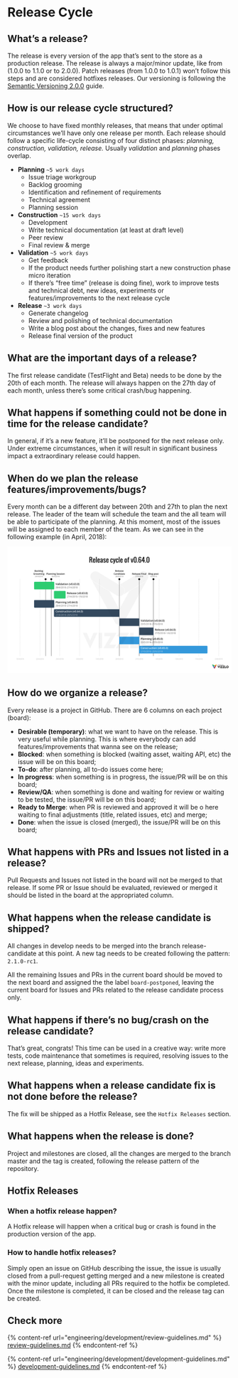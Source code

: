 # Release Cycle

## What’s a release?

The release is every version of the app that’s sent to the store as a production release. The release is always a major/minor update, like from (1.0.0 to 1.1.0 or to 2.0.0). Patch releases (from 1.0.0 to 1.0.1) won’t follow this steps and are considered hotfixes releases. Our versioning is following the [Semantic Versioning 2.0.0](https://semver.org/) guide.

## How is our release cycle structured?

We choose to have fixed monthly releases, that means that under optimal circumstances we’ll have only one release per month. Each release should follow a specific life-cycle consisting of four distinct phases: _planning, construction, validation, release._ Usually _validation_ and _planning_ phases overlap.

* **Planning** `~5 work days`
  * Issue triage workgroup
  * Backlog grooming
  * Identification and refinement of requirements
  * Technical agreement
  * Planning session
* **Construction** `~15 work days`
  * Development
  * Write technical documentation (at least at draft level)
  * Peer review
  * Final review & merge
* **Validation** `~5 work days`
  * Get feedback
  * If the product needs further polishing start a new construction phase micro iteration
  * If there’s “free time” (release is doing fine), work to improve tests and technical debt, new ideas, experiments or features/improvements to the next release cycle
* **Release** `~3 work days`
  * Generate changelog
  * Review and polishing of technical documentation
  * Write a blog post about the changes, fixes and new features
  * Release final version of the product

## What are the important days of a release?

The first release candidate (TestFlight and Beta) needs to be done by the 20th of each month. The release will always happen on the 27th day of each month, unless there’s some critical crash/bug happening.

## What happens if something could not be done in time for the release candidate?

In general, if it’s a new feature, it’ll be postponed for the next release only. Under extreme circumstances, when it will result in significant business impact a extraordinary release could happen.

## When do we plan the release features/improvements/bugs?

Every month can be a different day between 20th and 27th to plan the next release. The leader of the team will schedule the team and the all team will be able to participate of the planning. At this moment, most of the issues will be assigned to each member of the team. As we can see in the following example (in April, 2018):

![chart](<../../.gitbook/assets/release-cycle (1).png>)

## How do we organize a release?

Every release is a project in GitHub. There are 6 columns on each project (board):

* **Desirable (temporary)**: what we want to have on the release. This is very useful while planning. This is where everybody can add features/improvements that wanna see on the release;
* **Blocked**: when something is blocked (waiting asset, waiting API, etc) the issue will be on this board;
* **To-do**: after planning, all to-do issues come here;
* **In progress**: when something is in progress, the issue/PR will be on this board;
* **Review/QA**: when something is done and waiting for review or waiting to be tested, the issue/PR will be on this board;
* **Ready to Merge**: when PR is reviewed and approved it will be o here waiting to final adjustments (title, related issues, etc) and merge;
* **Done**: when the issue is closed (merged), the issue/PR will be on this board;

## What happens with PRs and Issues not listed in a release?

Pull Requests and Issues not listed in the board will not be merged to that release. If some PR or Issue should be evaluated, reviewed or merged it should be listed in the board at the appropriated column.

## What happens when the release candidate is shipped?

All changes in develop needs to be merged into the branch release-candidate at this point. A new tag needs to be created following the pattern: `2.1.0-rc1`.

All the remaining Issues and PRs in the current board should be moved to the next board and assigned the the label `board-postponed`, leaving the current board for Issues and PRs related to the release candidate process only.

## What happens if there’s no bug/crash on the release candidate?

That’s great, congrats! This time can be used in a creative way: write more tests, code maintenance that sometimes is required, resolving issues to the next release, planning, ideas and experiments.

## What happens when a release candidate fix is not done before the release?

The fix will be shipped as a Hotfix Release, see the `Hotfix Releases` section.

## What happens when the release is done?

Project and milestones are closed, all the changes are merged to the branch master and the tag is created, following the release pattern of the repository.

## Hotfix Releases

### When a hotfix release happen?

A Hotfix release will happen when a critical bug or crash is found in the production version of the app.

### How to handle hotfix releases?

Simply open an issue on GitHub describing the issue, the issue is usually closed from a pull-request getting merged and a new milestone is created with the minor update, including all PRs required to the hotfix be completed. Once the milestone is completed, it can be closed and the release tag can be created.

## Check more

{% content-ref url="engineering/development/review-guidelines.md" %}
[review-guidelines.md](engineering/development/review-guidelines.md)
{% endcontent-ref %}

{% content-ref url="engineering/development/development-guidelines.md" %}
[development-guidelines.md](engineering/development/development-guidelines.md)
{% endcontent-ref %}
